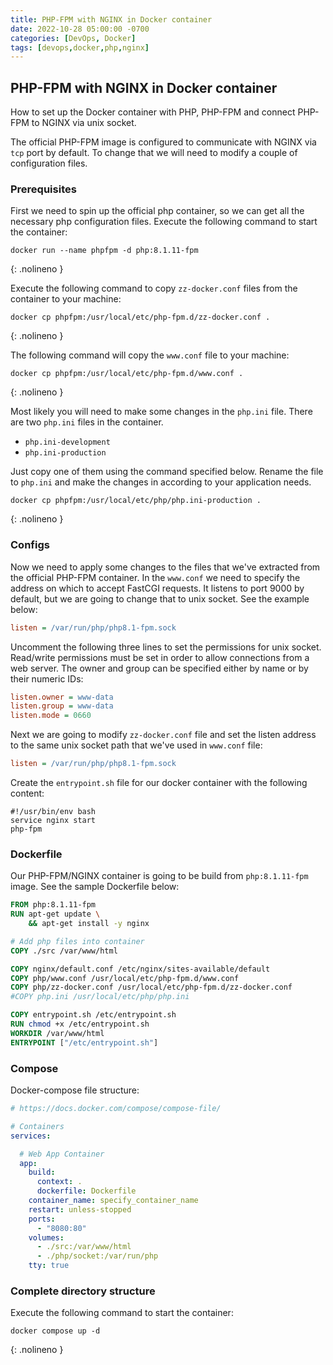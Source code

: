 ```yaml
---
title: PHP-FPM with NGINX in Docker container
date: 2022-10-28 05:00:00 -0700
categories: [DevOps, Docker]
tags: [devops,docker,php,nginx]
---
```


## PHP-FPM with NGINX in Docker container

How to set up the Docker container with PHP, PHP-FPM and connect PHP-FPM to NGINX via unix socket.

The official PHP-FPM image is configured to communicate with NGINX via `tcp` port by default. To change that we will need to modify a couple of configuration files.

### Prerequisites

First we need to spin up the official php container, so we can get all the necessary php configuration files. Execute the following command to start the container:

```shell
docker run --name phpfpm -d php:8.1.11-fpm
```
{: .nolineno }

Execute the following command to copy `zz-docker.conf` files from the container to your machine:

```shell
docker cp phpfpm:/usr/local/etc/php-fpm.d/zz-docker.conf .
```
{: .nolineno }

The following command will copy the `www.conf` file to your machine:

```shell
docker cp phpfpm:/usr/local/etc/php-fpm.d/www.conf .
```
{: .nolineno }

Most likely you will need to make some changes in the `php.ini` file. There are two `php.ini` files in the container.

+ `php.ini-development`
+ `php.ini-production`

Just copy one of them using the command specified below. Rename the file to `php.ini` and make the changes in according to your application needs.
```shell
docker cp phpfpm:/usr/local/etc/php/php.ini-production .
```
{: .nolineno }

### Configs

Now we need to apply some changes to the files that we've extracted from the official PHP-FPM container.
In the `www.conf` we need to specify the address on which to accept FastCGI requests. It listens to port 9000 by default,
but we are going to change that to unix socket. See the example below:

```ini
listen = /var/run/php/php8.1-fpm.sock
```
Uncomment the following three lines to set the permissions for unix socket. Read/write permissions must be set in order to allow connections from a web server.
The owner and group can be specified either by name or by their numeric IDs:

```ini
listen.owner = www-data
listen.group = www-data
listen.mode = 0660
```

Next we are going to modify `zz-docker.conf` file and set the listen address to the same unix socket path that we've used in `www.conf` file:

```ini
listen = /var/run/php/php8.1-fpm.sock
```

Create the `entrypoint.sh` file for our docker container with the following content:

```shell
#!/usr/bin/env bash
service nginx start
php-fpm
```

### Dockerfile

Our PHP-FPM/NGINX container is going to be build from `php:8.1.11-fpm` image. See the sample Dockerfile below:

```dockerfile
FROM php:8.1.11-fpm
RUN apt-get update \
    && apt-get install -y nginx

# Add php files into container
COPY ./src /var/www/html

COPY nginx/default.conf /etc/nginx/sites-available/default
COPY php/www.conf /usr/local/etc/php-fpm.d/www.conf
COPY php/zz-docker.conf /usr/local/etc/php-fpm.d/zz-docker.conf
#COPY php.ini /usr/local/etc/php/php.ini

COPY entrypoint.sh /etc/entrypoint.sh
RUN chmod +x /etc/entrypoint.sh
WORKDIR /var/www/html
ENTRYPOINT ["/etc/entrypoint.sh"]

```

### Compose

Docker-compose file structure:

```yaml
# https://docs.docker.com/compose/compose-file/

# Containers
services:

  # Web App Container
  app:
    build:
      context: .
      dockerfile: Dockerfile
    container_name: specify_container_name
    restart: unless-stopped
    ports:
      - "8080:80"
    volumes:
      - ./src:/var/www/html
      - ./php/socket:/var/run/php
    tty: true
```

### Complete directory structure


Execute the following command to start the container:

```shell
docker compose up -d
```
{: .nolineno }
